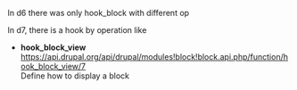 In d6 there was only hook_block with different op 

In d7, there is a hook by operation like 
* **hook_block_view**
https://api.drupal.org/api/drupal/modules!block!block.api.php/function/hook_block_view/7    
Define how to display a block